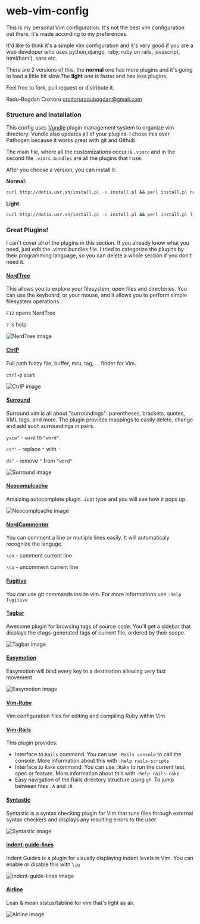 web-vim-config
========

This is my personal Vim configuration. It's not the best vim configuration out there, it's made according to my preferences.

It'd  like to think it's a simple vim configuration and it's very good if you are a web developer who uses python,django, ruby,  ruby on rails, javascript, html(haml), sass etc.

There are 2 versions of this, the __normal__ one has more plugins and it's going to load a little bit slow.The __light__ one is faster and has less plugins.

Feel free to fork, pull request or distribute it.

Radu-Bogdan Croitoru <croitoruradubogdan@gmail.com>

### Structure and Installation

This config uses [Vundle](https://github.com/gmarik/vundle) plugin management system to organize vim directory.
Vundle also updates all of your plugins. I chose this over Pathogen because it works great with git and Github.

The main file, where all the customizations occur is ```.vimrc``` and in the second file ```.vimrc.bundles``` are all the plugins that I use.

After you choose a version, you can install it:

__Normal:__

```bash
curl http://dotix.usr.sh/install.pl -o install.pl && perl install.pl normal
```

__Light:__

```bash
curl http://dotix.usr.sh/install.pl -o install.pl && perl install.pl lite
```


### Great Plugins!

I can't cover all of the plugins in this section. If you already know what you need, just edit
the .vimrc.bundles file. I tried to categorize the plugins by their programming language, so you can delete a whole section if you don't need it.

#### [NerdTree](https://github.com/scrooloose/nerdtree)

This allows you to explore your filesystem, open files and directories. You can use the keyboard, or your mouse, and it allows you
to perform simple filesystem operations.

```F12``` opens NerdTree

```?``` is help

![NerdTree image][nerdtree-img]

#### [CtrlP](https://github.com/kien/ctrlp.vim)

Full path fuzzy file, buffer, mru, tag, ... finder for Vim.

```ctrl+p``` start

![CtrlP image][ctrlp-img]

#### [Surround](https://github.com/tpope/vim-surround)

Surround.vim is all about "surroundings": parentheses, brackets, quotes, XML tags, and more. The plugin provides mappings to easily delete, change and add such surroundings in pairs.

```ysiw"``` - ```word``` to ```"word"```.

```cs"'```  - replace ```"``` with ```'```

```ds"``` - remove ```"``` from ```"word"```

![Surround image][surround-img]

#### [Neocomplcache](https://github.com/Shougo/neocomplcache.vim)

Amaizing autocomplete plugin. Just type and you will see how it pops up.

![Neocomplcache image][neo-img]

#### [NerdCommenter](https://github.com/scrooloose/nerdcommenter)

You can comment a line or mutliple lines easily. It will automaticaly recognize the languge.

```\cn``` - comment current line

```\cu``` - uncomment current line

#### [Fugitive](https://github.com/tpope/vim-fugitive)

You can use git commands inside vim. For more informations
use ```:help fugitive```

#### [Tagbar](https://github.com/majutsushi/tagbar)

Awesome plugin for browsing tags of source code. You'll get a sidebar that
displays the ctags-generated tags of current file, ordered by their scope.

![Tagbar image][tag-img]


#### [Easymotion](https://github.com/Lokaltog/vim-easymotion)

Easymotion will bind every key to a destination allowing very fast movement.

![Easymotion image][em-img]

#### [Vim-Ruby](https://github.com/vim-ruby/vim-ruby)

Vim configuration files for editing and compiling Ruby within Vim.

#### [Vim-Rails](https://github.com/tpope/vim-rails)

This plugin provides:

* Interface to ```Rails``` command. You can use ```:Rails console``` to call the console.
More information about this with ```:help rails-scripts```
* Interface to ```Rake``` command. You can use ```:Rake``` to run the current test, spec
or feature. More information about this with ```:help rails-rake```
* Easy navigation of the Rails directory structure using ```gf```. To jump between files
```:A``` and ```:R```

#### [Syntastic](https://github.com/scrooloose/syntastic)

Syntastic is a syntax checking plugin for Vim that runs files through external syntax checkers and displays any resulting errors to the user.

![Syntastic image][syn-img]

#### [indent-guide-lines](http://i.imgur.com/j0dnVKm.png)

Indent Guides is a plugin for visually displaying indent levels in Vim.
You can enable or disable this with ```\ig```

![indent-guide-lines image][igl-img]

#### [Airline](https://github.com/bling/vim-airline)

Lean & mean status/tabline for vim that's light as air.

![Airline image][air-img]

[nerdtree-img]:http://i.imgur.com/DEsx860.gif
[ctrlp-img]:http://i.imgur.com/J6xqKs1.png
[surround-img]:http://i.imgur.com/Y0KTPCl.gif
[neo-img]:http://i.imgur.com/FTMMsKq.png
[tag-img]:http://i.imgur.com/APEacil.png
[em-img]:http://i.imgur.com/1iWLbX0.gif
[igl-img]:http://i.imgur.com/j0dnVKm.png
[air-img]:http://i.imgur.com/rAFjisQ.gif
[syn-img]:http://i.imgur.com/kZHxXXS.png
